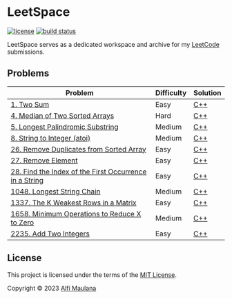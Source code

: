 # LeetSpace

[![license](https://img.shields.io/github/license/threeal/leetspace?style=flat-square)](./LICENSE)
[![build status](https://img.shields.io/github/actions/workflow/status/threeal/leetspace/ci.yaml?branch=main&style=flat-square)](https://github.com/threeal/leetspace/actions/workflows/ci.yaml)

LeetSpace serves as a dedicated workspace and archive for my [LeetCode](https://leetcode.com) submissions.

## Problems

| Problem | Difficulty | Solution |
|---|---|---|
| [1. Two Sum](https://leetcode.com/problems/two-sum) | Easy | [C++](./problems/problem-1/cpp/solution.cpp) |
| [4. Median of Two Sorted Arrays](https://leetcode.com/problems/median-of-two-sorted-arrays) | Hard | [C++](./problems/problem-4/cpp/solution.cpp) |
| [5. Longest Palindromic Substring](https://leetcode.com/problems/longest-palindromic-substring) | Medium | [C++](./problems/problem-5/cpp/solution.cpp) |
| [8. String to Integer (atoi)](https://leetcode.com/problems/string-to-integer-atoi) | Medium | [C++](./problems/problem-8/cpp/solution.cpp) |
| [26. Remove Duplicates from Sorted Array](https://leetcode.com/problems/remove-duplicates-from-sorted-array) | Easy | [C++](./problems/problem-26/cpp/solution.cpp) |
| [27. Remove Element](https://leetcode.com/problems/remove-element) | Easy | [C++](./problems/problem-27/cpp/solution.cpp) |
| [28. Find the Index of the First Occurrence in a String](https://leetcode.com/problems/find-the-index-of-the-first-occurrence-in-a-string) | Easy | [C++](./problems/problem-28/cpp/solution.cpp) |
| [1048. Longest String Chain](https://leetcode.com/problems/longest-string-chain) | Medium | [C++](./problems/problem-1048/cpp/solution.cpp) |
| [1337. The K Weakest Rows in a Matrix](https://leetcode.com/problems/the-k-weakest-rows-in-a-matrix) | Easy | [C++](./problems/problem-1337/cpp/solution.cpp) |
| [1658. Minimum Operations to Reduce X to Zero](https://leetcode.com/problems/minimum-operations-to-reduce-x-to-zero) | Medium | [C++](./problems/problem-1658/cpp/solution.cpp) |
| [2235. Add Two Integers](https://leetcode.com/problems/add-two-integers) | Easy | [C++](./problems/problem-2235/cpp/solution.cpp) |

## License

This project is licensed under the terms of the [MIT License](./LICENSE).

Copyright © 2023 [Alfi Maulana](https://github.com/threeal)
